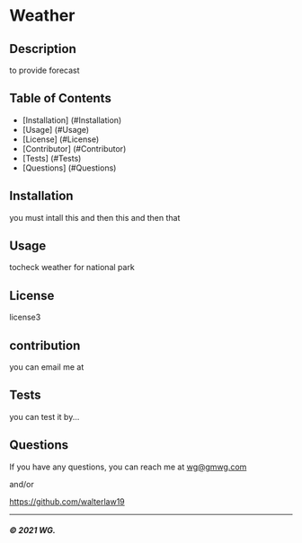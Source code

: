 
  # Weather

  ## Description
  to provide forecast

  ## Table of Contents
  * [Installation] (#Installation)
  * [Usage] (#Usage)
  * [License] (#License)
  * [Contributor] (#Contributor)
  * [Tests] (#Tests)
  * [Questions] (#Questions)





  ## Installation
  you must intall this and then this and then that

  ## Usage
  tocheck weather for national park

  ## License
  license3

  ## contribution
  you can email me at

  ## Tests
  you can test it by...

  ## Questions

  If you have any questions, you can reach me at wg@gmwg.com

  and/or

  https://github.com/walterlaw19

  ---
  ##### © 2021 WG.
  
  